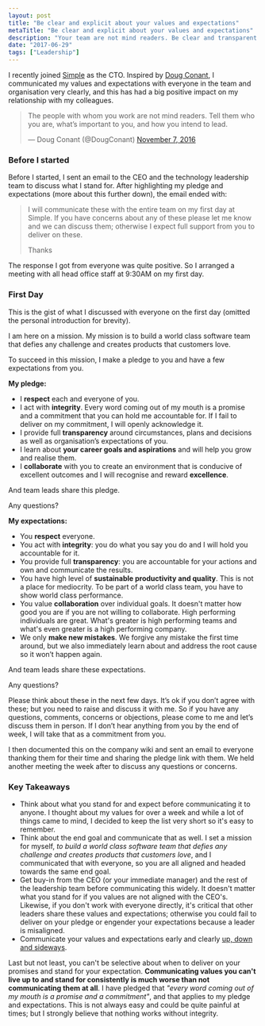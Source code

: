 ```yaml
---
layout: post
title: "Be clear and explicit about your values and expectations"
metaTitle: "Be clear and explicit about your values and expectations"
description: "Your team are not mind readers. Be clear and transparent about what you stand for and what you expect and deliver on it"
date: "2017-06-29"
tags: ["Leadership"]
---
```


I recently joined [Simple](https://simplehq.co/blog/the-story-of-simple/) as the CTO. Inspired by [Doug Conant](https://conantleadership.com/), I communicated my values and expectations with everyone in the team and organisation very clearly, and this has had a big positive impact on my relationship with my colleagues.

<blockquote class="twitter-tweet" data-lang="en"><p lang="en" dir="ltr">The people with whom you work are not mind readers. Tell them who you are, what’s important to you, and how you intend to lead.</p>&mdash; Doug Conant (@DougConant) <a href="https://twitter.com/DougConant/status/795430744579571712">November 7, 2016</a></blockquote>
<script async src="//platform.twitter.com/widgets.js" charset="utf-8"></script>

### Before I started
Before I started, I sent an email to the CEO and the technology leadership team to discuss what I stand for. After highlighting my pledge and expectations (more about this further down), the email ended with:

> I will communicate these with the entire team on my first day at Simple. If you have concerns about any of these please let me know and we can discuss them; otherwise I expect full support from you to deliver on these.
>
> Thanks

The response I got from everyone was quite positive. So I arranged a meeting with all head office staff at 9:30AM on my first day.

### First Day
This is the gist of what I discussed with everyone on the first day (omitted the personal introduction for brevity).

I am here on a mission. My mission is to build a world class software team that defies any challenge and creates products that customers love.

To succeed in this mission, I make a pledge to you and have a few expectations from you.

**My pledge:**

 - I **respect** each and everyone of you.
 - I act with **integrity**. Every word coming out of my mouth is a promise and a commitment that you can hold me accountable for. If I fail to deliver on my commitment, I will openly acknowledge it.
 - I provide full **transparency** around circumstances, plans and decisions as well as organisation’s expectations of you.
 - I learn about **your career goals and aspirations** and will help you grow and realise them.
 - I **collaborate** with you to create an environment that is conducive of excellent outcomes and I will recognise and reward **excellence**.

And team leads share this pledge.

Any questions?

**My expectations:**

 - You **respect** everyone.
 - You act with **integrity**: you do what you say you do and I will hold you accountable for it.
 - You provide full **transparency**: you are accountable for your actions and own and communicate the results.
 - You have high level of **sustainable productivity and quality**. This is not a place for mediocrity. To be part of a world class team, you have to show world class performance.
 - You value **collaboration** over individual goals. It doesn't matter how good you are if you are not willing to collaborate. High performing individuals are great. What's greater is high performing teams and what's even greater is a high performing company.
 - We only **make new mistakes**. We forgive any mistake the first time around, but we also immediately learn about and address the root cause so it won’t happen again.

And team leads share these expectations.

Any questions?

Please think about these in the next few days. It’s ok if you don’t agree with these; but you need to raise and discuss it with me. So if you have any questions, comments, concerns or objections, please come to me and let’s discuss them in person. If I don’t hear anything from you by the end of week, I will take that as a commitment from you.

I then documented this on the company wiki and sent an email to everyone thanking them for their time and sharing the pledge link with them. We held another meeting the week after to discuss any questions or concerns.

### Key Takeaways
 - Think about what you stand for and expect before communicating it to anyone. I thought about my values for over a week and while a lot of things came to mind, I decided to keep the list very short so it's easy to remember.
 - Think about the end goal and communicate that as well. I set a mission for myself, *to build a world class software team that defies any challenge and creates products that customers love*, and I communicated that with everyone, so you are all aligned and headed towards the same end goal.
 - Get buy-in from the CEO (or your immediate manager) and the rest of the leadership team before communicating this widely. It doesn't matter what you stand for if you values are not aligned with the CEO's. Likewise, if you don't work with everyone directly, it's critical that other leaders share these values and expectations; otherwise you could fail to deliver on your pledge or engender your expectations because a leader is misaligned.
 - Communicate your values and expectations early and clearly [up, down and sideways](http://www.mckinsey.com/global-themes/leadership/why-effective-leaders-must-manage-up-down-and-sideways).

Last but not least, you can't be selective about when to deliver on your promises and stand for your expectation. **Communicating values you can't live up to and stand for consistently is much worse than not communicating them at all**. I have pledged that _"every word coming out of my mouth is a promise and a commitment"_, and that applies to my pledge and expectations. This is not always easy and could be quite painful at times; but I strongly believe that nothing works without integrity. 
